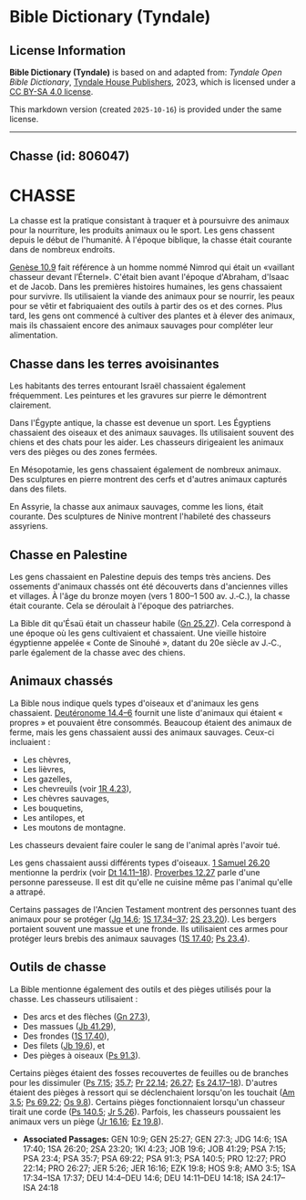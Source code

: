 # Bible Dictionary (Tyndale)

## License Information

**Bible Dictionary (Tyndale)** is based on and adapted from: _Tyndale Open Bible Dictionary_, [Tyndale House Publishers](https://tyndaleopenresources.com/), 2023, which is licensed under a [CC BY-SA 4.0 license](https://creativecommons.org/licenses/by-sa/4.0/legalcode.en).

This markdown version (created `2025-10-16`) is provided under the same license.



--------------------------------

## Chasse (id: 806047)

CHASSE
======

La chasse est la pratique consistant à traquer et à poursuivre des animaux pour la nourriture, les produits animaux ou le sport. Les gens chassent depuis le début de l'humanité. À l'époque biblique, la chasse était courante dans de nombreux endroits.

[Genèse 10\.9](https://ref.ly/Gen10:9) fait référence à un homme nommé Nimrod qui était un «vaillant chasseur devant l’Éternel». C'était bien avant l'époque d'Abraham, d'Isaac et de Jacob. Dans les premières histoires humaines, les gens chassaient pour survivre. Ils utilisaient la viande des animaux pour se nourrir, les peaux pour se vêtir et fabriquaient des outils à partir des os et des cornes. Plus tard, les gens ont commencé à cultiver des plantes et à élever des animaux, mais ils chassaient encore des animaux sauvages pour compléter leur alimentation.

Chasse dans les terres avoisinantes
-----------------------------------

Les habitants des terres entourant Israël chassaient également fréquemment. Les peintures et les gravures sur pierre le démontrent clairement.

Dans l'Égypte antique, la chasse est devenue un sport. Les Égyptiens chassaient des oiseaux et des animaux sauvages. Ils utilisaient souvent des chiens et des chats pour les aider. Les chasseurs dirigeaient les animaux vers des pièges ou des zones fermées.

En Mésopotamie, les gens chassaient également de nombreux animaux. Des sculptures en pierre montrent des cerfs et d'autres animaux capturés dans des filets.

En Assyrie, la chasse aux animaux sauvages, comme les lions, était courante. Des sculptures de Ninive montrent l'habileté des chasseurs assyriens.

Chasse en Palestine
-------------------

Les gens chassaient en Palestine depuis des temps très anciens. Des ossements d'animaux chassés ont été découverts dans d'anciennes villes et villages. À l'âge du bronze moyen (vers 1 800–1 500 av. J.‑C.), la chasse était courante. Cela se déroulait à l'époque des patriarches.

La Bible dit qu'Ésaü était un chasseur habile ([Gn 25\.27](https://ref.ly/Gen25:27)). Cela correspond à une époque où les gens cultivaient et chassaient. Une vieille histoire égyptienne appelée « Conte de Sinouhé », datant du 20e siècle av J.‑C., parle également de la chasse avec des chiens.

Animaux chassés
---------------

La Bible nous indique quels types d'oiseaux et d'animaux les gens chassaient. [Deutéronome 14\.4–6](https://ref.ly/Deut14:4-Deut14:6) fournit une liste d'animaux qui étaient « propres » et pouvaient être consommés. Beaucoup étaient des animaux de ferme, mais les gens chassaient aussi des animaux sauvages. Ceux\-ci incluaient :

* Les chèvres,
* Les lièvres,
* Les gazelles,
* Les chevreuils (voir [1R 4\.23](https://ref.ly/1Kgs4:23)),
* Les chèvres sauvages,
* Les bouquetins,
* Les antilopes, et
* Les moutons de montagne.

Les chasseurs devaient faire couler le sang de l'animal après l'avoir tué.

Les gens chassaient aussi différents types d'oiseaux. [1 Samuel 26\.20](https://ref.ly/1Sam26:20) mentionne la perdrix (voir [Dt 14\.11–18](https://ref.ly/Deut14:11-Deut14:18)). [Proverbes 12\.27](https://ref.ly/Prov12:27) parle d'une personne paresseuse. Il est dit qu'elle ne cuisine même pas l'animal qu'elle a attrapé.

Certains passages de l'Ancien Testament montrent des personnes tuant des animaux pour se protéger ([Jg 14\.6](https://ref.ly/Judg14:6); [1S 17\.34–37](https://ref.ly/1Sam17:34-1Sam17:37); [2S 23\.20](https://ref.ly/2Sam23:20)). Les bergers portaient souvent une massue et une fronde. Ils utilisaient ces armes pour protéger leurs brebis des animaux sauvages ([1S 17\.40](https://ref.ly/1Sam17:40); [Ps 23\.4](https://ref.ly/Ps23:4)).

Outils de chasse
----------------

La Bible mentionne également des outils et des pièges utilisés pour la chasse. Les chasseurs utilisaient :

* Des arcs et des flèches ([Gn 27\.3](https://ref.ly/Gen27:3)),
* Des massues ([Jb 41\.29](https://ref.ly/Job41:29)),
* Des frondes ([1S 17\.40](https://ref.ly/1Sam17:40)),
* Des filets ([Jb 19\.6](https://ref.ly/Job19:6)), et
* Des pièges à oiseaux ([Ps 91\.3](https://ref.ly/Ps91:3)).

Certains pièges étaient des fosses recouvertes de feuilles ou de branches pour les dissimuler ([Ps 7\.15](https://ref.ly/Ps7:15); [35\.7](https://ref.ly/Ps35:7); [Pr 22\.14](https://ref.ly/Prov22:14); [26\.27](https://ref.ly/Prov26:27); [Es 24\.17–18](https://ref.ly/Isa24:17-Isa24:18)). D'autres étaient des pièges à ressort qui se déclenchaient lorsqu'on les touchait ([Am 3\.5](https://ref.ly/Amos3:5); [Ps 69\.22](https://ref.ly/Ps69:22); [Os 9\.8](https://ref.ly/Hos9:8)). Certains pièges fonctionnaient lorsqu'un chasseur tirait une corde ([Ps 140\.5](https://ref.ly/Ps140:5); [Jr 5\.26](https://ref.ly/Jer5:26)). Parfois, les chasseurs poussaient les animaux vers un piège ([Jr 16\.16](https://ref.ly/Jer16:16); [Ez 19\.8](https://ref.ly/Ezek19:8)).

* **Associated Passages:** GEN 10:9; GEN 25:27; GEN 27:3; JDG 14:6; 1SA 17:40; 1SA 26:20; 2SA 23:20; 1KI 4:23; JOB 19:6; JOB 41:29; PSA 7:15; PSA 23:4; PSA 35:7; PSA 69:22; PSA 91:3; PSA 140:5; PRO 12:27; PRO 22:14; PRO 26:27; JER 5:26; JER 16:16; EZK 19:8; HOS 9:8; AMO 3:5; 1SA 17:34–1SA 17:37; DEU 14:4–DEU 14:6; DEU 14:11–DEU 14:18; ISA 24:17–ISA 24:18

